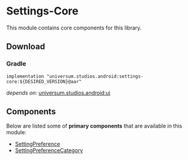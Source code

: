 Settings-Core
===============

This module contains core components for this library.

## Download ##

### Gradle ###

    implementation "universum.studios.android:settings-core:${DESIRED_VERSION}@aar"

_depends on:_
[universum.studios.android:ui](https://github.com/universum-studios/android_ui)

## Components ##

Below are listed some of **primary components** that are available in this module:

- [SettingPreference](https://github.com/universum-studios/android_settings/blob/master/library-core/src/main/java/universum/studios/android/setting/SettingPreference.java)
- [SettingPreferenceCategory](https://github.com/universum-studios/android_settings/blob/master/library-core/src/main/java/universum/studios/android/setting/SettingPreferenceCategory.java)
